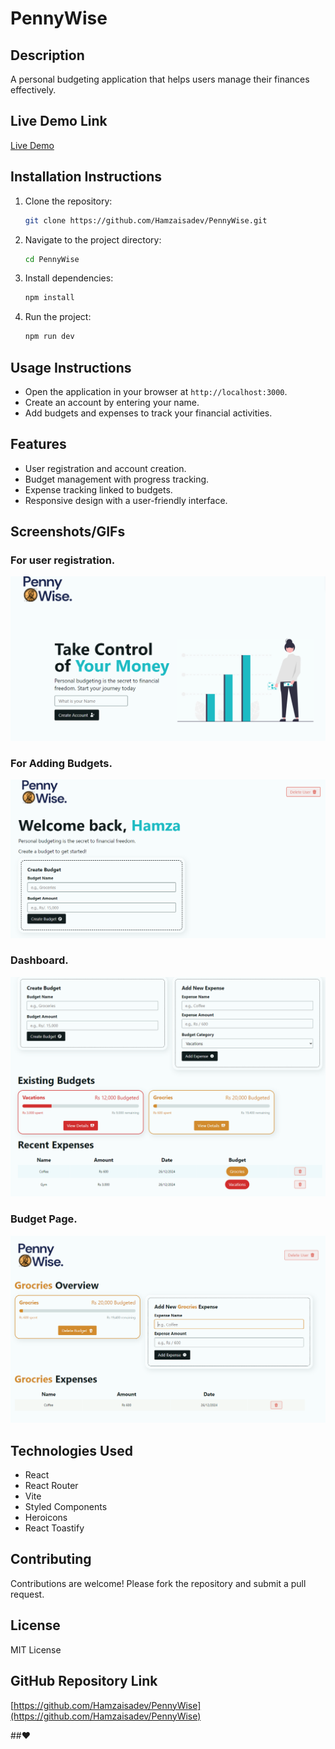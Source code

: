 # PennyWise

## Description

A personal budgeting application that helps users manage their finances effectively.

## Live Demo Link

[Live Demo](https://pennywisse.netlify.app/)

## Installation Instructions

1. Clone the repository:
   ```bash
   git clone https://github.com/Hamzaisadev/PennyWise.git
   ```
2. Navigate to the project directory:
   ```bash
   cd PennyWise
   ```
3. Install dependencies:
   ```bash
   npm install
   ```
4. Run the project:
   ```bash
   npm run dev
   ```

## Usage Instructions

- Open the application in your browser at `http://localhost:3000`.
- Create an account by entering your name.
- Add budgets and expenses to track your financial activities.

## Features

- User registration and account creation.
- Budget management with progress tracking.
- Expense tracking linked to budgets.
- Responsive design with a user-friendly interface.

## Screenshots/GIFs

### For user registration.

![Screenshot](./src/assets/Pennywise/Homescreen.png)

### For Adding Budgets.

![Screenshot](./src/assets/Pennywise/Create-budget-page.png)

### Dashboard.

![Screenshot](./src/assets/Pennywise/image-3.png)

### Budget Page.

![Screenshot](./src/assets/Pennywise/Budget-page.png)

## Technologies Used

- React
- React Router
- Vite
- Styled Components
- Heroicons
- React Toastify

## Contributing

Contributions are welcome! Please fork the repository and submit a pull request.

## License

MIT License

## GitHub Repository Link

[https://github.com/Hamzaisadev/PennyWise](https://github.com/Hamzaisadev/PennyWise)

##❤️
